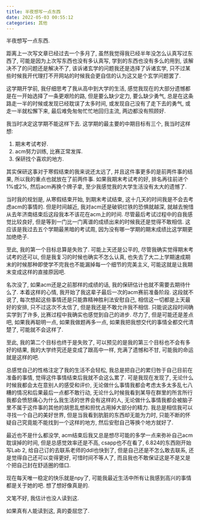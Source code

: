 ```yaml
---
title: 半夜想写一点东西
date: 2022-05-03 00:55:12
categories: 其他
---
```


半夜想写一点东西.

<!--more-->

距离上一次写文章已经过去一个多月了, 虽然我觉得我已经半年没怎么认真写过东西了, 可能是因为上次写东西也没有多认真写, 学到的东西也没有多么的用到, 该解决不了的问题还是解决不了, 该诉诸玄学的问题我还是选择了诉诸玄学, 只不过某些时候我开代理打不开网站的时候我会更自信的认为这又是个玄学问题罢了.



这学期开学前, 我仔细思考了我从高中到大学的生活, 感觉我现在的大部分遗憾都是在一开始选择了一条更艰险的路, 但是要么缺少定力, 要么缺少勇气, 总是在这条路走一半的时候或发现已经耽误了太多时间, 或发现自己没有了走下去的勇气, 或走一半就松懈下来, 最后难免匆匆忙忙地回归主流, 两边都没有照顾好. 



我当时决定这学期不能这样下去. 这学期的最主要的中期目标有三个, 我当时这样想:

1. 期末考试考好.
2. acm努力训练, 比赛正常发挥.
3. 保研找个喜欢的地方.

其实保研这事对于寒假结束的我来说还太远了, 并且这件事更多的是前两件事的结果, 所以我的重点也就放在了前两件事. 如果我期末考试考的好, 排名再往前进个1%或2%, 然后acm再换个牌子拿, 至少我感觉我的大学生活没有太大的遗憾了.



当时我的规划是, 从寒假结束开始, 到期末考试结束, 这十几天的时间我是不会去考虑acm的事情的. 但是时间越近, 我对acm还是破铜烂铁的恐惧就越深, 就越去惋惜从去年济南结束后这段我本不该花在acm上的时间. 尽管最后考试过程中的自我感觉比较良好, 但是等到一门比一门离谱的成绩出来的时候我还是觉得不敢相信. 这应该是我过去五个学期最黑暗的考试周, 因为没有哪一学期的期末成绩比这学期更加绝绝子. 



至此, 我的第一个目标总算是失败了. 可能上天还是公平的, 尽管我确实觉得期末考试考的还可以, 但是我复习的时候也确实不怎么认真, 也失去了大二上学期速成期末的时候那种即使学不完我也不能漏掉每一个细节的完美主义, 可能这就是让我期末变成这样的直接原因吧.



名次没了, 如果acm还是之前那样的成绩的话, 我的保研估计也就不需要去期待什么了. 本着这样的心情, 我开始了我这辈子最后一次的acm赛前准备阶段. 这段就不说了, 每次想起这些事情还是只能靠精神胜利法安慰自己, 相信这一切都是上天最好的安排, 只不过这次不太信了, 但是我还是不敢允许我不相信. 只能说这段时间确实学到了许多, 比赛过程中我确实也感觉到自己的进步. 尽力了, 但是可能还是差点吧, 如果我再聪明一点, 如果我做题再多一点, 如果我把我想交代的事情全都交代清楚了, 可能就不会这样了. 



至此, 我的第二个目标也终于是失败了, 可以预见的是我的第三个目标也不会有多好的结果, 我的大学终究还是变成了跟高中一样, 充满了遗憾和不甘, 可能我的命运就是这样的吧. 



总感觉自己的性格注定了我的生活不会轻松, 我总是把自己的累归咎于自己目前在准备的事情, 觉得这件事情结束后我就不会这么累了. 可是我现在发现了, 无论什么时候我都会太在意别人的感受和评价, 无论做什么事情我都会考虑太多太多乱七八糟的情况和后果最后一点都不敢行动, 无论什么时候我看到某导在群里的所言所行我都会愤怒痛心为什么我生活的世界会有这样的人, 无论做什么事情我都会被脑子里不属于这件事的其他的胡思乱想和担忧占用掉大部分的精力. 我总是相信我可以寻找一个自己的美好世界, 但是当我看到肮脏的东西却无能为力时, 只能不断的怀疑自己究竟能不能找到一个这样的地方, 然后安慰自己等换个地方就好了.



最近也不是什么都没学, acm结束后我又总是想尽可能的多学一点来弥补自己acm耽误掉的时间, 但是总感觉效率还是不高, csapp也不在看了, 6.824的东西刚开始写Lab 2, 给自己订的去联系老师的ddl也快到了, 但是自己还是不怎么敢去联系, 还是觉得自己还可以变得更好, 可惜时间不等人了, 而且我也不敢保证这是不是又是个把自己封在舒适圈的借口. 



现在每天唯一稳定的快乐就是npy了, 可能我最近生活中所有让我感到高兴的事情都是关于她的吧. 想了想好像真是的.



文笔不好, 我估计也没人读到这. 



如果真有人能读到这, 真的委屈您了.
